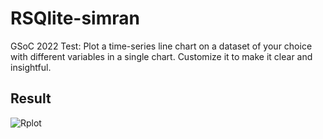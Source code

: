 # RSQlite-simran

GSoC 2022
Test: Plot a time-series line chart on a dataset of your choice with different variables in a single chart. Customize it to make it clear and insightful.
## Result

![Rplot](https://user-images.githubusercontent.com/101885248/159153006-b7898105-35d9-46e6-954b-92e404e21ad1.png)
